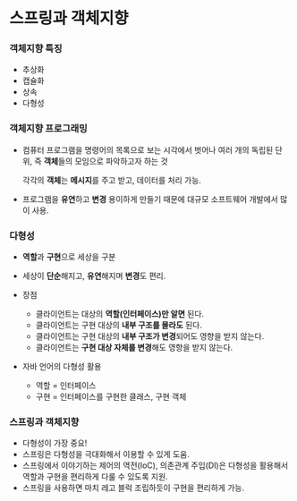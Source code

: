 # 스프링과 객체지향

### 객체지향 특징

* 추상화
* 캡슐화
* 상속
* 다형성



### 객체지향 프로그래밍

* 컴퓨터 프로그램을 명령어의 목록으로 보는 시각에서 벗어나 여러 개의 독립된 단위, 즉 **객체**들의 모임으로 파악하고자 하는 것

  각각의 **객체**는 **메시지**를 주고 받고, 데이터를 처리 가능.

* 프로그램을 **유연**하고 **변경** 용이하게 만들기 때문에 대규모 소프트웨어 개발에서 많이 사용.



### 다형성

* **역할**과 **구현**으로 세상을 구분

* 세상이 **단순**해지고, **유연**해지며 **변경**도 편리.
* 장점
  * 클라이언트는 대상의 **역할(인터페이스)만 알면** 된다.
  * 클라이언트는 구현 대상의 **내부 구조를 몰라도** 된다.
  * 클라이언트는 구현 대상의 **내부 구조가 변경**되어도 영향을 받지 않는다.
  * 클라이언트는 **구현 대상 자체를 변경**해도 영향을 받지 않는다.

* 자바 언어의 다형성 활용
  * 역할 = 인터페이스
  * 구현 = 인터페이스를 구현한 클래스, 구현 객체



### 스프링과 객체지향

* 다형성이 가장 중요!
* 스프링은 다형성을 극대화해서 이용할 수 있게 도움.
* 스프링에서 이야기하는 제어의 역전(IoC), 의존관계 주입(DI)은 다형성을 활용해서 역할과 구현을 편리하게 다룰 수 있도록 지원.
* 스프링을 사용하면 마치 레고 블럭 조립하듯이 구현을 편리하게 가능.


